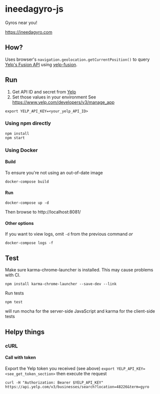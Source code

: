 # ineedagyro-js
Gyros near you!

https://ineedagyro.com

## How?
Uses browser's `navigation.geolocation.getCurrentPosition()` to query [Yelp's Fusion API](https://www.yelp.com/developers/documentation/v3/business_search) using [yelp-fusion](https://github.com/Yelp/yelp-fusion).

## Run
1. Get API ID and secret from [Yelp](https://www.yelp.com/developers/v3/manage_app)
1. Set those values in your environment
See https://www.yelp.com/developers/v3/manage_app
```
export YELP_API_KEY=<your_yelp_API_ID>
```

### Using npm directly
```
npm install
npm start
```

### Using Docker
#### Build
To ensure you're not using an out-of-date image
```
docker-compose build
```

#### Run
```
docker-compose up -d
```
Then browse to http://localhost:8081/

#### Other options
If you want to view logs, omit `-d` from the previous command _or_
```
docker-compose logs -f
```

## Test
Make sure karma-chrome-launcher is installed. This may cause problems with CI.
```
npm install karma-chrome-launcher --save-dev --link
```
Run tests
```
npm test
```
will run mocha for the server-side JavaScript and karma for the client-side tests

## Helpy things
### cURL

#### Call with token
Export the Yelp token you received (see above)
`export YELP_API_KEY=<see_get_token_section>`
then execute the request
```
curl -H "Authorization: Bearer $YELP_API_KEY" https://api.yelp.com/v3/businesses/search?location=48226&term=gyro
```
